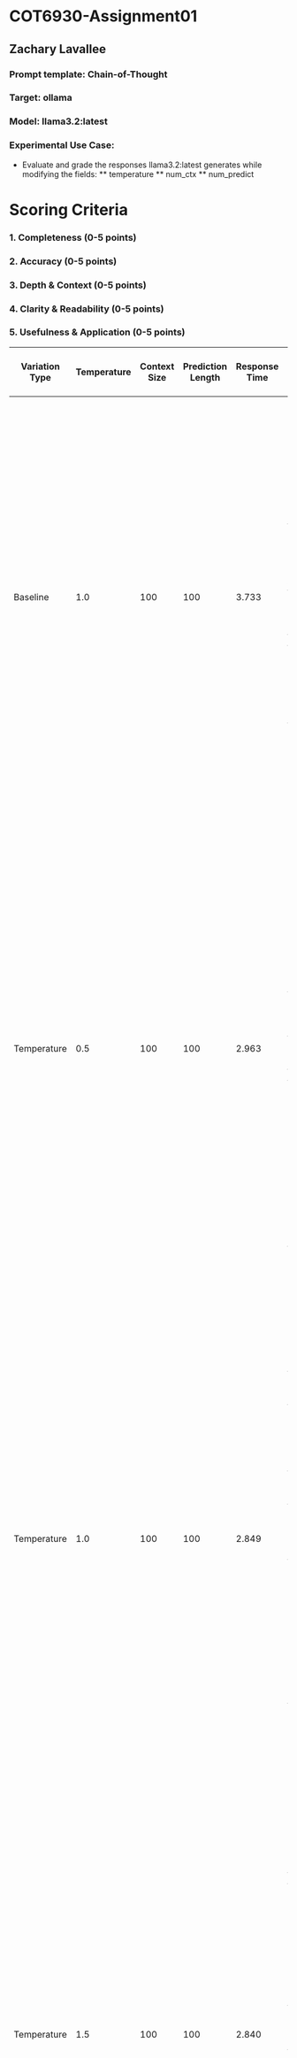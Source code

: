 # COT6930-Assignment01
## Zachary Lavallee

### Prompt template: Chain-of-Thought

### Target: ollama

### Model: llama3.2:latest

### Experimental Use Case:
   * Evaluate and grade the responses llama3.2:latest generates while modifying the fields:
    ** temperature
    ** num_ctx
    ** num_predict


# Scoring Criteria

### 1. Completeness (**0-5 points**)   

### 2. Accuracy (**0-5 points**)  

### 3. Depth & Context (**0-5 points**)  

### 4. Clarity & Readability (**0-5 points**)  

### 5. Usefulness & Application (**0-5 points**)  


| Variation Type  | Temperature | Context Size | Prediction Length | Response Time | Generated Response | Final Score (0-25) |
|----------------|------------|--------------|--------------------|---------------|--------------------|--------------------|
| Baseline | 1.0 | 100 | 100 | 3.733 | "The ideal balance between personal privacy and national security in the digital age is a delicate and ongoing debate. Here's a suggested framework to achieve this balance: **Principles** 1. **Proportionality**: Any measure taken to ensure national security should be proportionate to the threat it aims to address. 2. **Necessity**: Only collect and use data that is necessary to prevent or mitigate the threat. 3. **Transparency**: Clearly communicate what data is being collected, how it's..." | 22 |
| Temperature | 0.5 | 100 | 100 | 2.963 | "The ideal balance between personal privacy and national security in the digital age is a complex and evolving issue. Here's a nuanced answer: **Personal Privacy:** 1. **Individual autonomy**: Individuals have the right to control their personal data, communicate freely, and make choices about how they want to use technology. 2. **Protection from surveillance**: Personal privacy requires safeguards against unwarranted government or corporate surveillance, ensuring individuals are not unfairly monitored or targeted. 3. **Data ownership**: Individuals should have clear..." | 22 |
| Temperature | 1.0 | 100 | 100 | 2.849 | "**Definition of Personal Privacy:** Personal privacy refers to an individual's right to control their personal information, thoughts, and actions without undue intrusion or monitoring by others. It encompasses the protection of one's identity, correspondence, financial information, health records, and other sensitive data from unauthorized access, misuse, or exploitation. **Definition of National Security:** National security refers to the defense of a nation against external threats, such as terrorism, cyberattacks, espionage, and invasion. It involves the preservation of..." | 20 |
| Temperature | 1.5 | 100 | 100 | 2.840 | "The ideal balance between personal privacy and national security in the digital age can be achieved through a multi-faceted approach that incorporates both individual rights and public safety. Here are some key considerations: 1. **Proportionality**: Measures taken to protect national security should be proportionate to the threat posed. Laws and regulations should not infringe on personal privacy unless absolutely necessary. 2. **Transparency and oversight**: Governments should ensure that decision-making processes regarding surveillance and data collection are transparent, and independent bodies..." | 22 |
| Context Size | 1.0 | 500 | 100 | 3.757 | "**Definition of Personal Privacy:** Personal privacy refers to an individual's right to control their personal information, thoughts, and feelings without unwarranted intrusion or exploitation by others. It encompasses various aspects of life, including communication, surveillance, data collection, and online activities. **Definition of National Security:** National security refers to the protection of a country's citizens, infrastructure, and interests from external threats, such as terrorism, cyberattacks, espionage, and other forms of aggression. It involves the measures..." | 20 |


